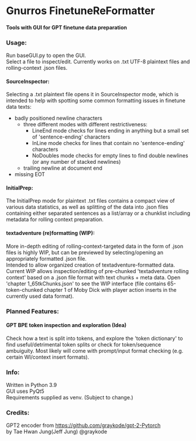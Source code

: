 # Gnurros FinetuneReFormatter
#### Tools with GUI for GPT finetune data preparation  

### Usage:

Run baseGUI.py to open the GUI.  
Select a file to inspect/edit. Currently works on .txt UTF-8 plaintext files and rolling-context .json files.  

#### SourceInspector:
Selecting a .txt plaintext file opens it in SourceInspector mode, which is intended to help with spotting some common formatting issues in finetune data texts:  
- badly positioned newline characters
  - three different modes with different restrictiveness:
    - LineEnd mode checks for lines ending in anything but a small set of 'sentence-ending' characters
    - InLine mode checks for lines that contain no 'sentence-ending' characters
    - NoDoubles mode checks for empty lines to find double newlines (or any number of stacked newlines)
  - trailing newline at document end
- missing EOT

#### InitialPrep:
The InitialPrep mode for plaintext .txt files contains a compact view of various data statistics, as well as splitting of the data into .json files containing either separated sentences as a list/array or a chunklist including metadata for rolling context preparation.  
  
#### textadventure (re)formatting (WIP):
More in-depth editing of rolling-context-targeted data in the form of .json files is highly WIP, but can be previewed by selecting/opening an appropriately formatted .json file.  
Intended to allow organized creation of textadventure-formatted data. Current WIP allows inspection/editing of pre-chunked 'textadventure rolling context' based on a .json file format with text chunks + meta data. Open 'chapter 1_65tkChunks.json' to see the WIP interface (file contains 65-token-chunked chapter 1 of Moby Dick with player action inserts in the currently used data format).  

### Planned Features:
#### GPT BPE token inspection and exploration (Idea)
Check how a text is split into tokens, and explore the 'token dictionary' to find useful/detrimental token splits or check for token/sequence ambuiguity. Most likely will come with prompt/input format checking (e.g. certain WI/context insert formats).

### Info:
Written in Python 3.9  
GUI uses PyQt5  
Requirements supplied as venv. (Subject to change.)  

### Credits:
GPT2 encoder from https://github.com/graykode/gpt-2-Pytorch  
  by Tae Hwan Jung(Jeff Jung) @graykode
